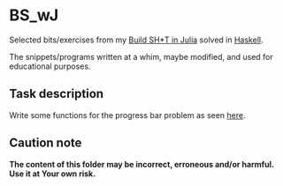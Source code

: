 # BS_wJ

Selected bits/exercises from my [Build SH\*T in Julia](https://b-lukaszuk.github.io/BS_wJ_eng/) solved in [Haskell](https://www.haskell.org/).

The snippets/programs written at a whim, maybe modified, and used for educational purposes.

## Task description

Write some functions for the progress bar problem as seen [here](https://b-lukaszuk.github.io/BS_wJ_eng/progress_bar.html).

## Caution note

**The content of this folder may be incorrect, erroneous and/or harmful. Use it at Your own risk.**
